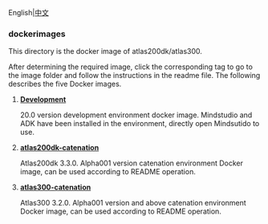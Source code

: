 English|[中文](README.md)

### dockerimages

This directory is the docker image of atlas200dk/atlas300.        
    
After determining the required image, click the corresponding tag to go to the image folder and follow the instructions in the readme file. The following describes the five Docker images.        


1. [**Development**](./Development)

    20.0 version development environment docker image. Mindstudio and ADK have been installed in the environment, directly open Mindsutido to use.   

2. [**atlas200dk-catenation**](./atlas200dk-catenation)

    Atlas200dk 3.3.0. Alpha001 version catenation environment Docker image, can be used according to README operation.    
3. [**atlas300-catenation**](./atlas300-catenation)

    Atlas300 3.2.0. Alpha001 version and above catenation environment Docker image, can be used according to README operation. 
